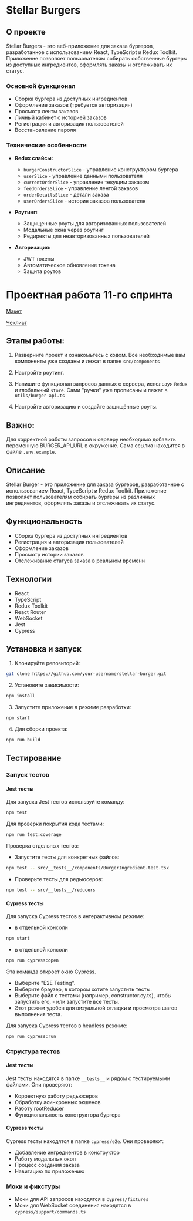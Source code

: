 # Stellar Burgers

## О проекте

Stellar Burgers - это веб-приложение для заказа бургеров, разработанное с использованием React, TypeScript и Redux Toolkit. Приложение позволяет пользователям собирать собственные бургеры из доступных ингредиентов, оформлять заказы и отслеживать их статус.

### Основной функционал

- Сборка бургера из доступных ингредиентов
- Оформление заказов (требуется авторизация)
- Просмотр ленты заказов
- Личный кабинет с историей заказов
- Регистрация и авторизация пользователей
- Восстановление пароля

### Технические особенности

- **Redux слайсы:**

  - `burgerConstructorSlice` - управление конструктором бургера
  - `userSlice` - управление данными пользователя
  - `currentOrderSlice` - управление текущим заказом
  - `feedOrdersSlice` - управление лентой заказов
  - `orderDetailsSlice` - детали заказа
  - `userOrdersSlice` - история заказов пользователя

- **Роутинг:**

  - Защищенные роуты для авторизованных пользователей
  - Модальные окна через роутинг
  - Редиректы для неавторизованных пользователей

- **Авторизация:**
  - JWT токены
  - Автоматическое обновление токена
  - Защита роутов

# Проектная работа 11-го спринта

[Макет](<https://www.figma.com/file/vIywAvqfkOIRWGOkfOnReY/React-Fullstack_-Проектные-задачи-(3-месяца)_external_link?type=design&node-id=0-1&mode=design>)

[Чеклист](https://www.notion.so/praktikum/0527c10b723d4873aa75686bad54b32e?pvs=4)

## Этапы работы:

1. Разверните проект и ознакомьтесь с кодом. Все необходимые вам компоненты уже созданы и лежат в папке `src/components`

2. Настройте роутинг.

3. Напишите функционал запросов данных с сервера, используя `Redux` и глобальный `store`. Сами "ручки" уже прописаны и лежат в `utils/burger-api.ts`

4. Настройте авторизацию и создайте защищённые роуты.

## Важно:

Для корректной работы запросов к серверу необходимо добавить переменную BURGER_API_URL в окружение. Сама ссылка находится в файле `.env.example`.

## Описание

Stellar Burger - это приложение для заказа бургеров, разработанное с использованием React, TypeScript и Redux Toolkit. Приложение позволяет пользователям собирать бургеры из различных ингредиентов, оформлять заказы и отслеживать их статус.

## Функциональность

- Сборка бургера из доступных ингредиентов
- Регистрация и авторизация пользователей
- Оформление заказов
- Просмотр истории заказов
- Отслеживание статуса заказа в реальном времени

## Технологии

- React
- TypeScript
- Redux Toolkit
- React Router
- WebSocket
- Jest
- Cypress

## Установка и запуск

1. Клонируйте репозиторий:

```bash
git clone https://github.com/your-username/stellar-burger.git
```

2. Установите зависимости:

```bash
npm install
```

3. Запустите приложение в режиме разработки:

```bash
npm start
```

4. Для сборки проекта:

```bash
npm run build
```

## Тестирование

### Запуск тестов

#### Jest тесты

Для запуска Jest тестов используйте команду:

```bash
npm test
```

Для проверки покрытия кода тестами:

```bash
npm run test:coverage
```

Проверка отдельных тестов:

- Запустите тесты для конкретных файлов:

```bash
npm test -- src/__tests__/components/BurgerIngredient.test.tsx
```

- Проверьте тесты для редьюсеров:

```bash
npm test -- src/__tests__/reducers
```

#### Cypress тесты

Для запуска Cypress тестов в интерактивном режиме:

- в отдельной консоли
```bash
npm start
```
- в отдельной консоли
```bash
npm run cypress:open
```
Эта команда откроет окно Cypress.
- Выберите "E2E Testing".
- Выберите браузер, в котором хотите запустить тесты.
- Выберите файл с тестами (например, constructor.cy.ts), чтобы запустить его, - или запустите все тесты.
- Этот режим удобен для визуальной отладки и просмотра шагов выполнения теста.

Для запуска Cypress тестов в headless режиме:

```bash
npm run cypress:run
```

### Структура тестов

#### Jest тесты

Jest тесты находятся в папке `__tests__` и рядом с тестируемыми файлами. Они проверяют:

- Корректную работу редьюсеров
- Обработку асинхронных экшенов
- Работу rootReducer
- Функциональность конструктора бургера

#### Cypress тесты

Cypress тесты находятся в папке `cypress/e2e`. Они проверяют:

- Добавление ингредиентов в конструктор
- Работу модальных окон
- Процесс создания заказа
- Навигацию по приложению

### Моки и фикстуры

- Моки для API запросов находятся в `cypress/fixtures`
- Моки для WebSocket соединения находятся в `cypress/support/commands.ts`
